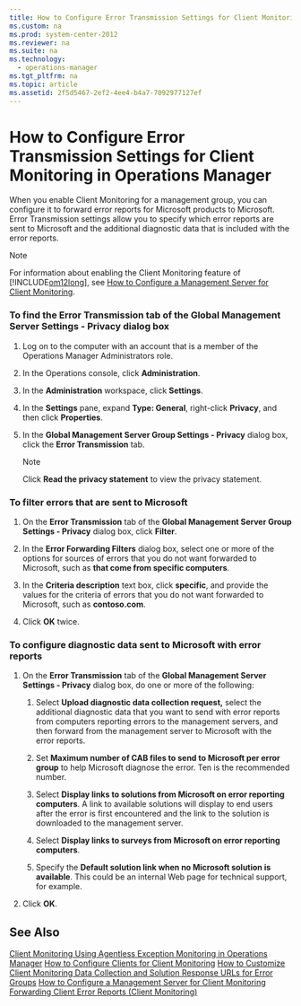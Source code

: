 ```yaml
---
title: How to Configure Error Transmission Settings for Client Monitoring in Operations Manager
ms.custom: na
ms.prod: system-center-2012
ms.reviewer: na
ms.suite: na
ms.technology: 
  - operations-manager
ms.tgt_pltfrm: na
ms.topic: article
ms.assetid: 2f5d5467-2ef2-4ee4-b4a7-7092977127ef
---
```

# How to Configure Error Transmission Settings for Client Monitoring in Operations Manager
When you enable Client Monitoring for a management group, you can configure it to forward error reports for Microsoft products to Microsoft. Error Transmission settings allow you to specify which error reports are sent to Microsoft and the additional diagnostic data that is included with the error reports.

> [!NOTE]
> For information about enabling the Client Monitoring feature of [!INCLUDE[om12long](./Token/om12long_md.md)], see [How to Configure a Management Server for Client Monitoring](./How-to-Configure-a-Management-Server-for-Client-Monitoring.md).

### To find the Error Transmission tab of the Global Management Server Settings \- Privacy dialog box

1.  Log on to the computer with an account that is a member of the Operations Manager Administrators role.

2.  In the Operations console, click **Administration**.

3.  In the **Administration** workspace, click **Settings**.

4.  In the **Settings** pane, expand **Type: General**, right\-click **Privacy**, and then click **Properties**.

5.  In the **Global Management Server Group Settings \- Privacy** dialog box, click the **Error Transmission** tab.

    > [!NOTE]
    > Click **Read the privacy statement** to view the privacy statement.

### To filter errors that are sent to Microsoft

1.  On the **Error Transmission** tab of the **Global Management Server Group Settings \- Privacy** dialog box, click **Filter**.

2.  In the **Error Forwarding Filters** dialog box, select one or more of the options for sources of errors that you do not want forwarded to Microsoft, such as **that come from specific computers**.

3.  In the **Criteria description** text box, click **specific**, and provide the values for the criteria of errors that you do not want forwarded to Microsoft, such as **contoso.com**.

4.  Click **OK** twice.

### To configure diagnostic data sent to Microsoft with error reports

1.  On the **Error Transmission** tab of the **Global Management Server Settings \- Privacy** dialog box, do one or more of the following:

    1.  Select **Upload diagnostic data collection request,** select the additional diagnostic data that you want to send with error reports from computers reporting errors to the management servers, and then forward from the management server to Microsoft with the error reports.

    2.  Set **Maximum number of CAB files to send to Microsoft per error group** to help Microsoft diagnose the error. Ten is the recommended number.

    3.  Select **Display links to solutions from Microsoft on error reporting computers**. A link to available solutions will display to end users after the error is first encountered and the link to the solution is downloaded to the management server.

    4.  Select **Display links to surveys from Microsoft on error reporting computers**.

    5.  Specify the **Default solution link when no Microsoft solution is available**. This could be an internal Web page for technical support, for example.

2.  Click **OK**.

## See Also
[Client Monitoring Using Agentless Exception Monitoring in Operations Manager](./Client-Monitoring-Using-Agentless-Exception-Monitoring-in-Operations-Manager.md)
[How to Configure Clients for Client Monitoring](./How-to-Configure-Clients-for-Client-Monitoring.md)
[How to Customize Client Monitoring Data Collection and Solution Response URLs for Error Groups](./How-to-Customize-Client-Monitoring-Data-Collection-and-Solution-Response-URLs-for-Error-Groups.md)
[How to Configure a Management Server for Client Monitoring](./How-to-Configure-a-Management-Server-for-Client-Monitoring.md)
[Forwarding Client Error Reports &#40;Client Monitoring&#41;](./Forwarding-Client-Error-Reports--Client-Monitoring-.md)


